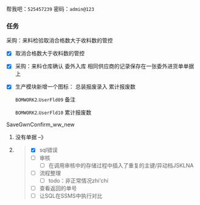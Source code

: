 帮我吧：`525457239` 密码：`admin@123`



### 任务

采购：来料检验取消合格数大于收料数的管控

- [x] 取消合格数大于收料数的管控



- [x] 采购：来料仓库确认 委外入库 相同供应商的记录保存在一张委外进货单单据上

- [x] 生产模块新增一个图标： 总装报废录入 累计报废数

    `BOMWORK2`.`UserFld09` 备注

    `BOMWORK2`.`UserFld10` 累计报废数





SaveGwnConfirm_ww_new

1. 没有单据 –》 

2. > - [x] sql错误
    > - [ ] 审核
    >     - [ ] 在调用审核中的存储过程中插入了重复的主键/异动档JSKLNA
    > - [ ] 流程整理
    >     - [ ] todo：非正常情况zhi'chi
    > - [ ] 查看返回的单号
    > - [ ] 让SQL在SSMS中执行对比  
